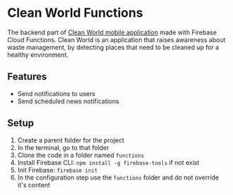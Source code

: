 # Clean World Functions

 The backend part of [Clean World mobile application](https://github.com/lyabs243/Clean-World) made with Firebase Cloud Functions. Clean World is an application that raises awareness about waste management, by detecting places that need to be cleaned up for a healthy environment.

## Features

- Send notifications to users
- Send scheduled news notifications

## Setup

1. Create a parent folder for the project
2. In the terminal, go to that folder
3. Clone the code in a folder named `functions`
4. Install Firebase CLI: `npm install -g firebase-tools` if not exist
5. Init Firebase: `firebase init`
6. In the configuration step use the `functions` folder and do not override it's content